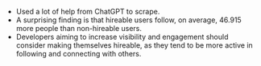 - Used a lot of help from ChatGPT to scrape.
- A surprising finding is that hireable users follow, on average, 46.915 more people than non-hireable users.
- Developers aiming to increase visibility and engagement should consider making themselves hireable, as they tend to be more active in following and connecting with others.
